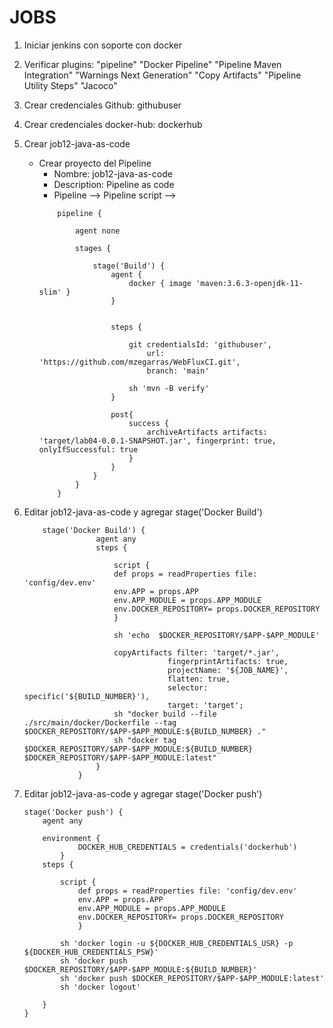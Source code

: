# JOBS

1. Iniciar jenkins con soporte con docker

1. Verificar plugins:
    "pipeline"
    "Docker Pipeline"
    "Pipeline Maven Integration"
    "Warnings Next Generation"
    "Copy Artifacts"
    "Pipeline Utility Steps"
    "Jacoco"

1. Crear credenciales Github: githubuser
1. Crear credenciales docker-hub: dockerhub

1. Crear job12-java-as-code
    * Crear proyecto del Pipeline
        * Nombre: job12-java-as-code
        * Description: Pipeline as code
        * Pipeline --> Pipeline script --> 
        ```grovy         
            pipeline {
            
                agent none
            
                stages {

                    stage('Build') {
                        agent {
                            docker { image 'maven:3.6.3-openjdk-11-slim' }
                        }
                        

                        steps {

                            git credentialsId: 'githubuser',
                                url: 'https://github.com/mzegarras/WebFluxCI.git',
                                branch: 'main'

                            sh 'mvn -B verify'
                        }

                        post{
                            success {
                                archiveArtifacts artifacts: 'target/lab04-0.0.1-SNAPSHOT.jar', fingerprint: true, onlyIfSuccessful: true
                            }
                        }
                    }
                }
            }
        ```



1. Editar job12-java-as-code y agregar stage('Docker Build')
    ```grovy    
        stage('Docker Build') {
                    agent any
                    steps {

                        script {
                        def props = readProperties file: 'config/dev.env'
                        env.APP = props.APP
                        env.APP_MODULE = props.APP_MODULE
                        env.DOCKER_REPOSITORY= props.DOCKER_REPOSITORY
                        }

                        sh 'echo  $DOCKER_REPOSITORY/$APP-$APP_MODULE'

                        copyArtifacts filter: 'target/*.jar',
                                    fingerprintArtifacts: true,
                                    projectName: '${JOB_NAME}',
                                    flatten: true,
                                    selector: specific('${BUILD_NUMBER}'),
                                    target: 'target';
                        sh "docker build --file ./src/main/docker/Dockerfile --tag $DOCKER_REPOSITORY/$APP-$APP_MODULE:${BUILD_NUMBER} ."
                        sh "docker tag $DOCKER_REPOSITORY/$APP-$APP_MODULE:${BUILD_NUMBER}  $DOCKER_REPOSITORY/$APP-$APP_MODULE:latest"
                    }
                }
    ```        

1. Editar job12-java-as-code y agregar stage('Docker push') 
    ```grovy      
    stage('Docker push') {
        agent any
        
        environment {
                DOCKER_HUB_CREDENTIALS = credentials('dockerhub')
            }
        steps {

            script {
                def props = readProperties file: 'config/dev.env'
                env.APP = props.APP
                env.APP_MODULE = props.APP_MODULE
                env.DOCKER_REPOSITORY= props.DOCKER_REPOSITORY
                }

            sh 'docker login -u ${DOCKER_HUB_CREDENTIALS_USR} -p ${DOCKER_HUB_CREDENTIALS_PSW}'
            sh 'docker push $DOCKER_REPOSITORY/$APP-$APP_MODULE:${BUILD_NUMBER}'
            sh 'docker push $DOCKER_REPOSITORY/$APP-$APP_MODULE:latest'
            sh 'docker logout'

        }
    }     
    ```        

                    